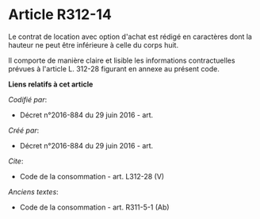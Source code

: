 # Article R312-14

Le contrat de location avec option d'achat est rédigé en caractères dont la hauteur ne peut être inférieure à celle du corps
huit. 

Il comporte de manière claire et lisible les informations contractuelles prévues à l'article L. 312-28 figurant en annexe au
présent code.

**Liens relatifs à cet article**

_Codifié par_:

  - Décret n°2016-884 du 29 juin 2016 - art.

_Créé par_:

  - Décret n°2016-884 du 29 juin 2016 - art.

_Cite_:

  - Code de la consommation - art. L312-28 (V)

_Anciens textes_:

  - Code de la consommation - art. R311-5-1 (Ab)
